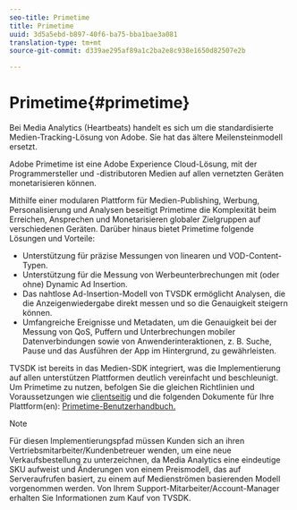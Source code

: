 ```yaml
---
seo-title: Primetime
title: Primetime
uuid: 3d5a5ebd-b897-40f6-ba75-bba1bae3a081
translation-type: tm+mt
source-git-commit: d339ae295af89a1c2ba2e8c938e1650d82507e2b

---
```



# Primetime{#primetime}

Bei Media Analytics (Heartbeats) handelt es sich um die standardisierte Medien-Tracking-Lösung von Adobe. Sie hat das ältere Meilensteinmodell ersetzt.

Adobe Primetime ist eine Adobe Experience Cloud-Lösung, mit der Programmersteller und -distributoren Medien auf allen vernetzten Geräten monetarisieren können.

Mithilfe einer modularen Plattform für Medien-Publishing, Werbung, Personalisierung und Analysen beseitigt Primetime die Komplexität beim Erreichen, Ansprechen und Monetarisieren globaler Zielgruppen auf verschiedenen Geräten. Darüber hinaus bietet Primetime folgende Lösungen und Vorteile:

* Unterstützung für präzise Messungen von linearen und VOD-Content-Typen.
* Unterstützung für die Messung von Werbeunterbrechungen mit (oder ohne) Dynamic Ad Insertion.
* Das nahtlose Ad-Insertion-Modell von TVSDK ermöglicht Analysen, die die Anzeigenwiedergabe direkt messen und so die Genauigkeit steigern können.
* Umfangreiche Ereignisse und Metadaten, um die Genauigkeit bei der Messung von QoS, Puffern und Unterbrechungen mobiler Datenverbindungen sowie von Anwenderinteraktionen, z. B. Suche, Pause und das Ausführen der App im Hintergrund, zu gewährleisten.
<!--
* Integrated support for Nielsen DTVR (linear) with ID3 metadata and DCR with CMS metadata.
-->

TVSDK ist bereits in das Medien-SDK integriert, was die Implementierung auf allen unterstützen Plattformen deutlich vereinfacht und beschleunigt. <!--Primetime also supports the partnership with Nielsen.--> Um Primetime zu nutzen, befolgen Sie die gleichen Richtlinien und Voraussetzungen wie [clientseitig](/help/intro-to-ava/implementation-paths/client-side-path.md) und die folgenden Dokumente für Ihre Plattform(en): [Primetime-Benutzerhandbuch.](https://helpx.adobe.com/primetime/user-guide.html)

>[!NOTE]
>
>Für diesen Implementierungspfad müssen Kunden sich an ihren Vertriebsmitarbeiter/Kundenbetreuer wenden, um eine neue Verkaufsbestellung zu unterzeichnen, da Media Analytics eine eindeutige SKU aufweist und Änderungen von einem Preismodell, das auf Serveraufrufen basiert, zu einem auf Medienströmen basierenden Modell vorgenommen werden. Von Ihrem Support-Mitarbeiter/Account-Manager erhalten Sie Informationen zum Kauf von TVSDK.
